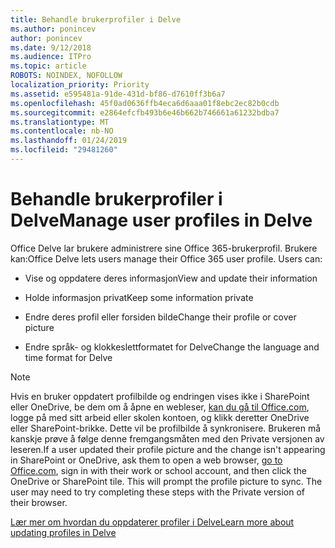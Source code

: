 ```yaml
---
title: Behandle brukerprofiler i Delve
ms.author: ponincev
author: ponincev
ms.date: 9/12/2018
ms.audience: ITPro
ms.topic: article
ROBOTS: NOINDEX, NOFOLLOW
localization_priority: Priority
ms.assetid: e595481a-91de-431d-bf86-d7610ff3b6a7
ms.openlocfilehash: 45f0ad0636ffb4eca6d6aaa01f8ebc2ec82b0cdb
ms.sourcegitcommit: e2864efcfb493b6e46b662b746661a61232bdba7
ms.translationtype: MT
ms.contentlocale: nb-NO
ms.lasthandoff: 01/24/2019
ms.locfileid: "29481260"
---
```

# <a name="manage-user-profiles-in-delve"></a><span data-ttu-id="d49b7-102">Behandle brukerprofiler i Delve</span><span class="sxs-lookup"><span data-stu-id="d49b7-102">Manage user profiles in Delve</span></span>

<span data-ttu-id="d49b7-p101">Office Delve lar brukere administrere sine Office 365-brukerprofil. Brukere kan:</span><span class="sxs-lookup"><span data-stu-id="d49b7-p101">Office Delve lets users manage their Office 365 user profile. Users can:</span></span>
  
- <span data-ttu-id="d49b7-105">Vise og oppdatere deres informasjon</span><span class="sxs-lookup"><span data-stu-id="d49b7-105">View and update their information</span></span>
    
- <span data-ttu-id="d49b7-106">Holde informasjon privat</span><span class="sxs-lookup"><span data-stu-id="d49b7-106">Keep some information private</span></span>
    
- <span data-ttu-id="d49b7-107">Endre deres profil eller forsiden bilde</span><span class="sxs-lookup"><span data-stu-id="d49b7-107">Change their profile or cover picture</span></span>
    
- <span data-ttu-id="d49b7-108">Endre språk- og klokkeslettformatet for Delve</span><span class="sxs-lookup"><span data-stu-id="d49b7-108">Change the language and time format for Delve</span></span>
    
> [!NOTE]
> <span data-ttu-id="d49b7-p102">Hvis en bruker oppdatert profilbilde og endringen vises ikke i SharePoint eller OneDrive, be dem om å åpne en webleser, [kan du gå til Office.com](https://www.office.com), logge på med sitt arbeid eller skolen kontoen, og klikk deretter OneDrive eller SharePoint-brikke. Dette vil be profilbilde å synkronisere. Brukeren må kanskje prøve å følge denne fremgangsmåten med den Private versjonen av leseren.</span><span class="sxs-lookup"><span data-stu-id="d49b7-p102">If a user updated their profile picture and the change isn't appearing in SharePoint or OneDrive, ask them to open a web browser, [go to Office.com](https://www.office.com), sign in with their work or school account, and then click the OneDrive or SharePoint tile. This will prompt the profile picture to sync. The user may need to try completing these steps with the Private version of their browser.</span></span> 
  
[<span data-ttu-id="d49b7-111">Lær mer om hvordan du oppdaterer profiler i Delve</span><span class="sxs-lookup"><span data-stu-id="d49b7-111">Learn more about updating profiles in Delve</span></span>](https://go.microsoft.com/fwlink/?linkid=735070)
  

